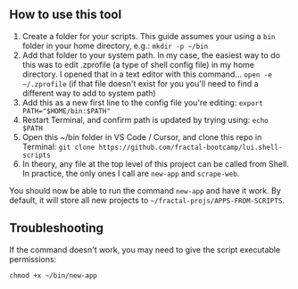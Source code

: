 ## How to use this tool

1. Create a folder for your scripts. This guide assumes your using a `bin` folder in your home directory, e.g.:
   `mkdir -p ~/bin`
1. Add that folder to your system path. In my case, the easiest way to do this was to edit .zprofile (a type of shell config file) in my home directory. I opened that in a text editor with this command...
   `open -e ~/.zprofile`
   (if that file doesn't exist for you you'll need to find a different way to add to system path)
1. Add this as a new first line to the config file you're editing:
   `export PATH="$HOME/bin:$PATH"`
1. Restart Terminal, and confirm path is updated by trying using:
   `echo $PATH`
1. Open this ~/bin folder in VS Code / Cursor, and clone this repo in Terminal:
   `git clone https://github.com/fractal-bootcamp/lui.shell-scripts`
1. In theory, any file at the top level of this project can be called from Shell. In practice, the only ones I call are `new-app` and `scrape-web`.

You should now be able to run the command `new-app` and have it work. By default, it will store all new projects to `~/fractal-projs/APPS-FROM-SCRIPTS`.

## Troubleshooting

If the command doesn't work, you may need to give the script executable permissions:

`chmod +x ~/bin/new-app`
